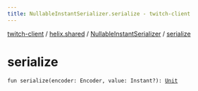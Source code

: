```yaml
---
title: NullableInstantSerializer.serialize - twitch-client
---
```


[twitch-client](../../index.html) / [helix.shared](../index.html) / [NullableInstantSerializer](index.html) / [serialize](./serialize.html)

# serialize

`fun serialize(encoder: Encoder, value: Instant?): `[`Unit`](https://kotlinlang.org/api/latest/jvm/stdlib/kotlin/-unit/index.html)
